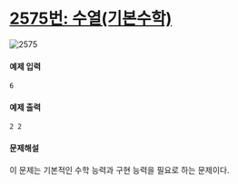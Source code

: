 # [2575번: 수열(기본수학)](https://www.acmicpc.net/problem/2575)
![2575](https://user-images.githubusercontent.com/119858743/214081331-2cf956e4-76ff-4a2c-ba63-43e94306161b.PNG)

#### 예제 입력
```
6
```
#### 예제 출력
```
2 2
```

#### 문제해설
이 문제는 기본적인 수학 능력과 구현 능력을 필요로 하는 문제이다. 

